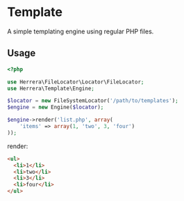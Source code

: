 Template
========

A simple templating engine using regular PHP files.

Usage
-----

```php
<?php

use Herrera\FileLocator\Locator\FileLocator;
use Herrera\Template\Engine;

$locator = new FileSystemLocator('/path/to/templates');
$engine = new Engine($locator);

$engine->render('list.php', array(
    'items' => array(1, 'two', 3, 'four')
));
```

render:

```html
<ul>
  <li>1</li>
  <li>two</li>
  <li>3</li>
  <li>four</li>
</ul>
```
